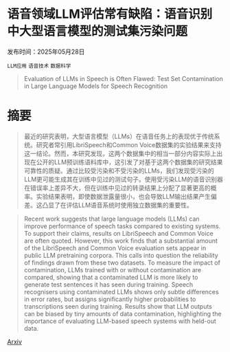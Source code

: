 # 语音领域LLM评估常有缺陷：语音识别中大型语言模型的测试集污染问题

发布时间：2025年05月28日

`LLM应用` `语音技术` `数据科学`

> Evaluation of LLMs in Speech is Often Flawed: Test Set Contamination in Large Language Models for Speech Recognition

# 摘要

> 最近的研究表明，大型语言模型（LLMs）在语音任务上的表现优于传统系统。研究者常引用LibriSpeech和Common Voice数据集的实验结果来支持这一结论。然而，本研究发现，这两个数据集中的相当一部分内容实际上出现在公开的LLM预训练语料库中，这引发了对基于这两个数据集的研究结果可靠性的质疑。通过比较受污染和不受污染的LLMs，我们发现受污染的LLM更可能生成其在训练中见过的测试句子。使用受污染LLM的语音识别器在错误率上差异不大，但在训练中见过的转录结果上分配了显著更高的概率。实验结果表明，即使数据泄露量很小，也会导致LLM输出结果产生偏差。这凸显了在评估LLM语音系统时使用独立数据集的重要性。

> Recent work suggests that large language models (LLMs) can improve performance of speech tasks compared to existing systems. To support their claims, results on LibriSpeech and Common Voice are often quoted. However, this work finds that a substantial amount of the LibriSpeech and Common Voice evaluation sets appear in public LLM pretraining corpora. This calls into question the reliability of findings drawn from these two datasets. To measure the impact of contamination, LLMs trained with or without contamination are compared, showing that a contaminated LLM is more likely to generate test sentences it has seen during training. Speech recognisers using contaminated LLMs shows only subtle differences in error rates, but assigns significantly higher probabilities to transcriptions seen during training. Results show that LLM outputs can be biased by tiny amounts of data contamination, highlighting the importance of evaluating LLM-based speech systems with held-out data.

[Arxiv](https://arxiv.org/abs/2505.22251)